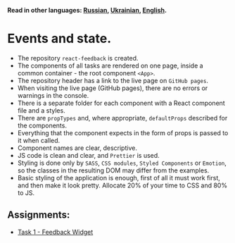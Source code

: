 **Read in other languages: [Russian](README.md), [Ukrainian](README.ua.md),
[English](README.en.md).**

# Events and state.

- The repository `react-feedback` is created.
- The components of all tasks are rendered on one page, inside a common
  container - the root component `<App>`.
- The repository header has a link to the live page on `GitHub pages`.
- When visiting the live page (GitHub pages), there are no errors or warnings in
  the console.
- There is a separate folder for each component with a React component file and
  a styles.
- There are `propTypes` and, where appropriate, `defaultProps` described for the
  components.
- Everything that the component expects in the form of props is passed to it
  when called.
- Component names are clear, descriptive.
- JS code is clean and clear, and `Prettier` is used.
- Styling is done only by `SASS`, `CSS modules`, `Styled Components` or
  `Emotion`, so the classes in the resulting DOM may differ from the examples.
- Basic styling of the application is enough, first of all it must work first,
  and then make it look pretty. Allocate 20% of your time to CSS and 80% to JS.

## Assignments:

- [Task 1 - Feedback Widget](assets/feedback/README.en.md)
